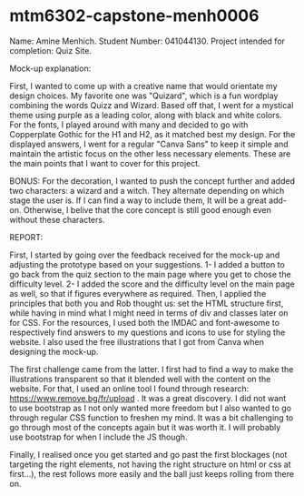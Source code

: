 # mtm6302-capstone-menh0006
Name: Amine Menhich.
Student Number: 041044130.
Project intended for completion: Quiz Site.

Mock-up explanation:

First, I wanted to come up with a creative name that would orientate my design choices. 
My favorite one was "Quizard", which is a fun wordplay combining the words Quizz and Wizard. 
Based off that, I went for a mystical theme using purple as a leading color, along with black and white colors. 
For the fonts, I played around with many and decided to go with Copperplate Gothic for the H1 and H2, as it matched best my design. 
For the displayed answers, I went for a regular "Canva Sans" to keep it simple and maintain the artistic focus on the other less necessary elements.
These are the main points that I want to cover for this project. 

BONUS:
For the decoration, I wanted to push the concept further and added two characters: a wizard and a witch. They alternate depending on which stage the user is. 
If I can find a way to include them, It will be a great add-on. Otherwise, I belive that the core concept is still good enough even without these characters.


REPORT: 

First, I started by going over the feedback received for the mock-up and adjusting the prototype based on your suggestions.
1- I added a button to go back from the quiz section to the main page where you get to chose the difficulty level.
2- I added the score and the difficulty level on the main page as well, so that if figures everywhere as required.
Then, I applied the principles that both you and Rob thought us: set the HTML structure first, while having in mind what I might need in terms of div and classes later on for CSS.
For the resources, I used both the IMDAC and font-awesome to respectively find answers to my questions and icons to use for styling the website. I also used the free illustrations that I got from Canva when designing the mock-up.

The first challenge came from the latter. I first had to find a way to make the illustrations transparent so that it blended well with the content on the website. For that, I used an online tool I found through research: https://www.remove.bg/fr/upload . It was a great discovery. 
I did not want to use bootstrap as I not only wanted more freedom but I also wanted to go through regular CSS function to freshen my mind.
It was a bit challenging to go through most of the concepts again but it was worth it.
I will probably use bootstrap for when I include the JS though.

Finally, I realised once you get started and go past the first blockages (not targeting the right elements, not having the right structure on html or css at first...), the rest follows more easily and the ball just keeps rolling from there on.


